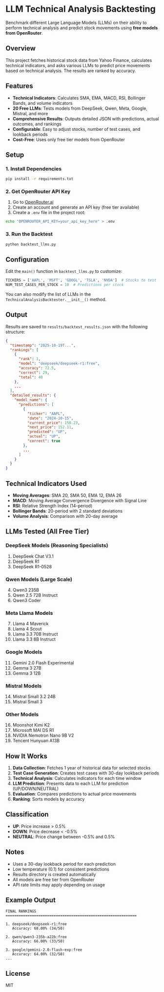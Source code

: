# LLM Technical Analysis Backtesting

Benchmark different Large Language Models (LLMs) on their ability to perform technical analysis and predict stock movements using **free models from OpenRouter**.

## Overview

This project fetches historical stock data from Yahoo Finance, calculates technical indicators, and asks various LLMs to predict price movements based on technical analysis. The results are ranked by accuracy.

## Features

- **Technical Indicators**: Calculates SMA, EMA, MACD, RSI, Bollinger Bands, and volume indicators
- **20 Free LLMs**: Tests models from DeepSeek, Qwen, Meta, Google, Mistral, and more
- **Comprehensive Results**: Outputs detailed JSON with predictions, actual outcomes, and rankings
- **Configurable**: Easy to adjust stocks, number of test cases, and lookback periods
- **Cost-Free**: Uses only free tier models from OpenRouter

## Setup

### 1. Install Dependencies

```bash
pip install -r requirements.txt
```

### 2. Get OpenRouter API Key

1. Go to [OpenRouter.ai](https://openrouter.ai/keys)
2. Create an account and generate an API key (free tier available)
3. Create a `.env` file in the project root:

```bash
echo "OPENROUTER_API_KEY=your_api_key_here" > .env
```

### 3. Run the Backtest

```bash
python backtest_llms.py
```

## Configuration

Edit the `main()` function in `backtest_llms.py` to customize:

```python
TICKERS = ['AAPL', 'MSFT', 'GOOGL', 'TSLA', 'NVDA']  # Stocks to test
NUM_TEST_CASES_PER_STOCK = 10  # Predictions per stock
```

You can also modify the list of LLMs in the `TechnicalAnalysisBacktester.__init__()` method.

## Output

Results are saved to `results/backtest_results.json` with the following structure:

```json
{
  "timestamp": "2025-10-19T...",
  "rankings": [
    {
      "rank": 1,
      "model": "deepseek/deepseek-r1:free",
      "accuracy": 72.5,
      "correct": 29,
      "total": 40
    },
    ...
  ],
  "detailed_results": {
    "model_name": {
      "predictions": [
        {
          "ticker": "AAPL",
          "date": "2024-10-15",
          "current_price": 150.23,
          "next_price": 152.11,
          "predicted": "UP",
          "actual": "UP",
          "correct": true
        },
        ...
      ]
    }
  }
}
```

## Technical Indicators Used

- **Moving Averages**: SMA 20, SMA 50, EMA 12, EMA 26
- **MACD**: Moving Average Convergence Divergence with Signal Line
- **RSI**: Relative Strength Index (14-period)
- **Bollinger Bands**: 20-period with 2 standard deviations
- **Volume Analysis**: Comparison with 20-day average

## LLMs Tested (All Free Tier)

### DeepSeek Models (Reasoning Specialists)
1. DeepSeek Chat V3.1
2. DeepSeek R1
3. DeepSeek R1-0528

### Qwen Models (Large Scale)
4. Qwen3 235B
5. Qwen 2.5 72B Instruct
6. Qwen3 Coder

### Meta Llama Models
7. Llama 4 Maverick
8. Llama 4 Scout
9. Llama 3.3 70B Instruct
10. Llama 3.3 8B Instruct

### Google Models
11. Gemini 2.0 Flash Experimental
12. Gemma 3 27B
13. Gemma 3 12B

### Mistral Models
14. Mistral Small 3.2 24B
15. Mistral Small 3

### Other Models
16. Moonshot Kimi K2
17. Microsoft MAI DS R1
18. NVIDIA Nemotron Nano 9B V2
19. Tencent Hunyuan A13B

## How It Works

1. **Data Collection**: Fetches 1 year of historical data for selected stocks
2. **Test Case Generation**: Creates test cases with 30-day lookback periods
3. **Technical Analysis**: Calculates indicators for each time window
4. **LLM Prediction**: Presents data to each LLM for prediction (UP/DOWN/NEUTRAL)
5. **Evaluation**: Compares predictions to actual price movements
6. **Ranking**: Sorts models by accuracy

## Classification

- **UP**: Price increase > 0.5%
- **DOWN**: Price decrease < -0.5%
- **NEUTRAL**: Price change between -0.5% and 0.5%

## Notes

- Uses a 30-day lookback period for each prediction
- Low temperature (0.1) for consistent predictions
- Results directory is created automatically
- All models are free tier from OpenRouter
- API rate limits may apply depending on usage

## Example Output

```
FINAL RANKINGS
============================================================

1. deepseek/deepseek-r1:free
   Accuracy: 68.00% (34/50)

2. qwen/qwen3-235b-a22b:free
   Accuracy: 66.00% (33/50)

3. google/gemini-2.0-flash-exp:free
   Accuracy: 64.00% (32/50)
...
```

## License

MIT
